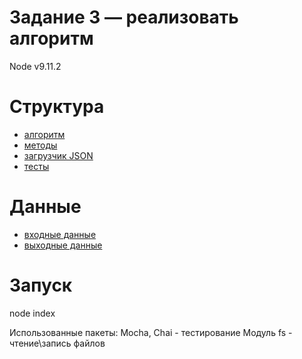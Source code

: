 # Задание 3 — реализовать алгоритм

Node v9.11.2

# Структура
- [алгоритм](./index.js)
- [методы](./lib.js)
- [загрузчик JSON](./load.js)
- [тесты](./test)

# Данные
- [входные данные](./data/input.json)
- [выходные данные](./data/output.json)

# Запуск
node index

Использованные пакеты:
Mocha, Chai - тестирование
Модуль fs - чтение\запись файлов